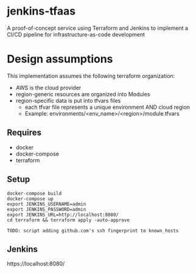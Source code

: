# jenkins-tfaas
A proof-of-concept service using Terraform and Jenkins to implement a CI/CD pipeline for infrastructure-as-code development
# Design assumptions
This implementation assumes the following terraform organization:
* AWS is the cloud provider
* region-generic resources are organized into Modules
* region-specific data is put into tfvars files
  * each tfvar file represents a unique environment AND cloud region
  * Example: environments/\<env_name\>/\<region\>/module.tfvars

## Requires
* docker
* docker-compose
* terraform

## Setup
```
docker-compose build
docker-compose up
export JENKINS_USERNAME=admin
export JENKINS_PASSWORD=admin
export JENKINS_URL=http://localhost:8080/
cd terraform && terraform apply -auto-approve

TODO: script adding github.com's ssh fingerprint to known_hosts
```

## Jenkins
https://localhost:8080/